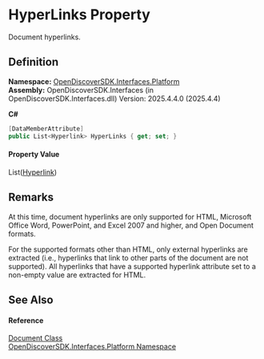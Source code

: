 # HyperLinks Property


Document hyperlinks.



## Definition
**Namespace:** <a href="a1e65d49-050f-842a-426e-ba8aab188009">OpenDiscoverSDK.Interfaces.Platform</a>  
**Assembly:** OpenDiscoverSDK.Interfaces (in OpenDiscoverSDK.Interfaces.dll) Version: 2025.4.4.0 (2025.4.4)

**C#**
``` C#
[DataMemberAttribute]
public List<Hyperlink> HyperLinks { get; set; }
```



#### Property Value
List(<a href="c5259d3b-37ac-8265-cb84-3fdcd4885b69">Hyperlink</a>)

## Remarks

At this time, document hyperlinks are only supported for HTML, Microsoft Office Word, PowerPoint, and Excel 2007 and higher, and Open Document formats.

For the supported formats other than HTML, only external hyperlinks are extracted (i.e., hyperlinks that link to other parts of the document are not supported). All hyperlinks that have a supported hyperlink attribute set to a non-empty value are extracted for HTML.


## See Also


#### Reference
<a href="1ada9969-add0-f951-f601-f7107618fb9d">Document Class</a>  
<a href="a1e65d49-050f-842a-426e-ba8aab188009">OpenDiscoverSDK.Interfaces.Platform Namespace</a>  
